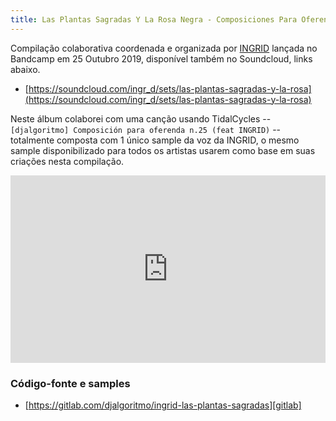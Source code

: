 ```yaml
---
title: Las Plantas Sagradas Y La Rosa Negra - Composiciones Para Oferendas (Collaborative Fusion Orchestra)
---
```


Compilação colaborativa coordenada e organizada por [INGRID][] lançada no
Bandcamp em 25 Outubro 2019, disponível também no Soundcloud, links abaixo.

* [https://soundcloud.com/ingr_d/sets/las-plantas-sagradas-y-la-rosa](https://soundcloud.com/ingr_d/sets/las-plantas-sagradas-y-la-rosa)

Neste álbum colaborei com uma canção usando TidalCycles -- `[djalgoritmo]
Composición para oferenda n.25 (feat INGRID)` -- totalmente composta com 1 único
sample da voz da INGRID, o mesmo sample disponibilizado para todos os artistas
usarem como base em suas criações nesta compilação.

<iframe width="100%" height="300" scrolling="no" frameborder="no" allow="autoplay" src="https://w.soundcloud.com/player/?url=https%3A//api.soundcloud.com/tracks/628206879&color=%23ff5500&auto_play=false&hide_related=false&show_comments=true&show_user=true&show_reposts=false&show_teaser=true&visual=true"></iframe>

### Código-fonte e samples

* [https://gitlab.com/djalgoritmo/ingrid-las-plantas-sagradas][gitlab]

[INGRID]: https://soundcloud.com/ingr_d
[gitlab]: https://gitlab.com/djalgoritmo/ingrid-las-plantas-sagradas
